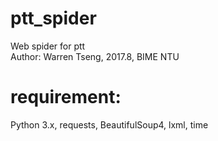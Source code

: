 # ptt_spider
Web spider for ptt <br>
Author:  Warren Tseng,  2017.8,  BIME NTU
# requirement:
Python 3.x, requests, BeautifulSoup4, lxml, time
